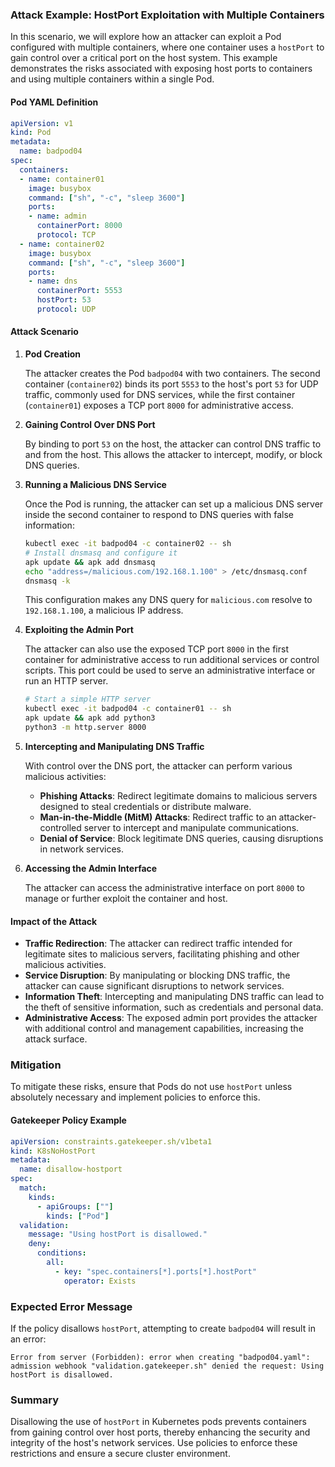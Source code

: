 ### Attack Example: HostPort Exploitation with Multiple Containers

In this scenario, we will explore how an attacker can exploit a Pod configured with multiple containers, where one container uses a `hostPort` to gain control over a critical port on the host system. This example demonstrates the risks associated with exposing host ports to containers and using multiple containers within a single Pod.

#### Pod YAML Definition

```yaml
apiVersion: v1
kind: Pod
metadata:
  name: badpod04
spec:
  containers:
  - name: container01
    image: busybox
    command: ["sh", "-c", "sleep 3600"]
    ports:
    - name: admin
      containerPort: 8000
      protocol: TCP
  - name: container02
    image: busybox
    command: ["sh", "-c", "sleep 3600"]
    ports:
    - name: dns
      containerPort: 5553
      hostPort: 53
      protocol: UDP
```

#### Attack Scenario

1. **Pod Creation**

   The attacker creates the Pod `badpod04` with two containers. The second container (`container02`) binds its port `5553` to the host's port `53` for UDP traffic, commonly used for DNS services, while the first container (`container01`) exposes a TCP port `8000` for administrative access.

2. **Gaining Control Over DNS Port**

   By binding to port `53` on the host, the attacker can control DNS traffic to and from the host. This allows the attacker to intercept, modify, or block DNS queries.

3. **Running a Malicious DNS Service**

   Once the Pod is running, the attacker can set up a malicious DNS server inside the second container to respond to DNS queries with false information:

   ```sh
   kubectl exec -it badpod04 -c container02 -- sh
   # Install dnsmasq and configure it
   apk update && apk add dnsmasq
   echo "address=/malicious.com/192.168.1.100" > /etc/dnsmasq.conf
   dnsmasq -k
   ```

   This configuration makes any DNS query for `malicious.com` resolve to `192.168.1.100`, a malicious IP address.

4. **Exploiting the Admin Port**

   The attacker can also use the exposed TCP port `8000` in the first container for administrative access to run additional services or control scripts. This port could be used to serve an administrative interface or run an HTTP server.

   ```sh
   # Start a simple HTTP server
   kubectl exec -it badpod04 -c container01 -- sh
   apk update && apk add python3
   python3 -m http.server 8000
   ```

5. **Intercepting and Manipulating DNS Traffic**

   With control over the DNS port, the attacker can perform various malicious activities:

   - **Phishing Attacks**: Redirect legitimate domains to malicious servers designed to steal credentials or distribute malware.
   - **Man-in-the-Middle (MitM) Attacks**: Redirect traffic to an attacker-controlled server to intercept and manipulate communications.
   - **Denial of Service**: Block legitimate DNS queries, causing disruptions in network services.

6. **Accessing the Admin Interface**

   The attacker can access the administrative interface on port `8000` to manage or further exploit the container and host.

#### Impact of the Attack

- **Traffic Redirection**: The attacker can redirect traffic intended for legitimate sites to malicious servers, facilitating phishing and other malicious activities.
- **Service Disruption**: By manipulating or blocking DNS traffic, the attacker can cause significant disruptions to network services.
- **Information Theft**: Intercepting and manipulating DNS traffic can lead to the theft of sensitive information, such as credentials and personal data.
- **Administrative Access**: The exposed admin port provides the attacker with additional control and management capabilities, increasing the attack surface.

### Mitigation

To mitigate these risks, ensure that Pods do not use `hostPort` unless absolutely necessary and implement policies to enforce this.

#### Gatekeeper Policy Example

```yaml
apiVersion: constraints.gatekeeper.sh/v1beta1
kind: K8sNoHostPort
metadata:
  name: disallow-hostport
spec:
  match:
    kinds:
      - apiGroups: [""]
        kinds: ["Pod"]
  validation:
    message: "Using hostPort is disallowed."
    deny:
      conditions:
        all:
          - key: "spec.containers[*].ports[*].hostPort"
            operator: Exists
```

### Expected Error Message

If the policy disallows `hostPort`, attempting to create `badpod04` will result in an error:

```
Error from server (Forbidden): error when creating "badpod04.yaml": admission webhook "validation.gatekeeper.sh" denied the request: Using hostPort is disallowed.
```

### Summary

Disallowing the use of `hostPort` in Kubernetes pods prevents containers from gaining control over host ports, thereby enhancing the security and integrity of the host's network services. Use policies to enforce these restrictions and ensure a secure cluster environment.